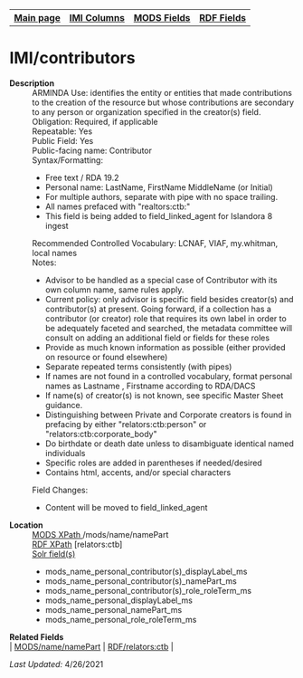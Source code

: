 <!DOCTYPE html>
<html>

<body>
<table style="width:100%">
  <tr>
    <th><a href="index.md">Main page</a></th>
	<th><a href="IMI.md">IMI Columns</a></th>
    <th><a href="MODS.md">MODS Fields</a></th>
    <th><a href="RDF.md">RDF Fields</a></th>
  </tr>
</table>

<h1>IMI/contributors</h1>
<dl>
  <dt><b>Description</b></dt>
  <dd>ARMINDA Use: identifies the entity or entities that made contributions to the creation of the resource but whose contributions are secondary to any person or organization specified in the creator(s) field. </dd>
  <dd>Obligation: Required, if applicable</dd>
  <dd>Repeatable: Yes</dd>
  <dd>Public Field: Yes</dd>
  <dd>Public-facing name: Contributor</dd>
  <dd>Syntax/Formatting:
	<ul>
		<li>Free text / RDA 19.2</li>
		<li>Personal name: LastName, FirstName MiddleName (or Initial)</li>
		<li>For multiple authors, separate with pipe  with no space trailing.</li>
		<li>All names prefaced with "realtors:ctb:"</li>
		<li>This field is being added to field_linked_agent for Islandora 8 ingest</li>
	</ul>
  </dd>
  <dd>Recommended Controlled Vocabulary:  LCNAF, VIAF, my.whitman, local names</dd>
  <dd>Notes: 
	<ul>
		<li>Advisor to be handled as a special case of Contributor with its own column name, same rules apply.</li>
		<li>Current policy: only advisor is specific field besides creator(s) and contributor(s) at present. Going forward, if a collection has a contributor (or creator) role that requires its own label in order to be adequately faceted and searched, the metadata committee will consult on adding an additional field or fields for these roles</li>
		<li>Provide as much known information as possible (either provided on resource or found elsewhere)</li>
		<li>Separate repeated terms consistently (with pipes)</li>
		<li>If names are not found in a controlled vocabulary, format personal names as Lastname , Firstname according to RDA/DACS</li>
		<li>If name(s) of creator(s) is not known, see specific Master Sheet guidance.</li>
		<li>Distinguishing between Private and Corporate creators is found in prefacing by either "relators:ctb:person" or "relators:ctb:corporate_body"</li>
		<li>Do birthdate or death date unless to disambiguate identical named individuals</li>
		<li>Specific roles are added in parentheses if needed/desired</li>
		<li>Contains html, accents, and/or special characters</li>
		</ul>
	</dd>
  <dd>Field Changes: 
		<ul>
			<li>Content will be moved to field_linked_agent</li>
		</ul>
	</dd>
</dl>
<dl>
    <dt><b>Location</b></dt>
	  <dd> <ins>MODS XPath </ins>/mods/name/namePart</dd>
		<dd> <ins>RDF XPath</ins> [relators:ctb]</dd>
		<dd> <ins>Solr field(s) </ins>
			<ul>
				<li>mods_name_personal_contributor(s)_displayLabel_ms</li>
				<li>mods_name_personal_contributor(s)_namePart_ms</li>
				<li>mods_name_personal_contributor(s)_role_roleTerm_ms</li>
				<li>mods_name_personal_displayLabel_ms</li>
				<li>mods_name_personal_namePart_ms</li>
				<li>mods_name_personal_role_roleTerm_ms</li>
			</ul>
		</dd>
</dl>
<dl>
	<dt><b>Related Fields</b></dt>
		| <a href="mods.name.md">MODS/name/namePart</a> | <a href="rdf.field_linked_agent.md">RDF/relators:ctb</a> |
</dl>
<p><i>Last Updated: </i>4/26/2021</p>
</body>
</html>